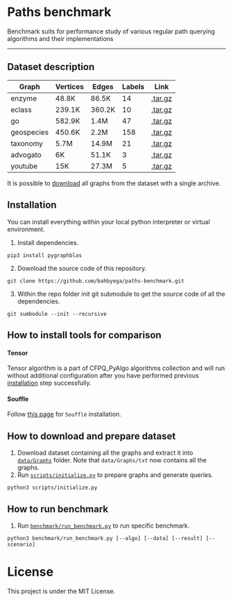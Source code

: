 # Paths benchmark

Benchmark suits for performance study of various regular path querying algorithms and their implementations

---

## Dataset description

| **Graph**  | **Vertices** | **Edges** | **Labels** | **Link**            |
|------------|--------------|-----------|-------------------|----------           |
| enzyme     | 48.8K        | 86.5K     | 14                |     [.tar.gz](https://pathsbenchmark.blob.core.windows.net/enzyme/enzyme.tar.gz)     |
| eclass     | 239.1K       | 360.2K    | 10                |     [.tar.gz](https://pathsbenchmark.blob.core.windows.net/eclass/eclass.tar.gz)     |
| go         | 582.9K       | 1.4M      | 47                |     [.tar.gz](https://pathsbenchmark.blob.core.windows.net/graph-go/go.tar.gz)     |
| geospecies | 450.6K       | 2.2M      | 158               |     [.tar.gz](https://pathsbenchmark.blob.core.windows.net/geospecies/geospecies.tar.gz)     |
| taxonomy   | 5.7M         | 14.9M     | 21                |     [.tar.gz](https://pathsbenchmark.blob.core.windows.net/taxonomy/taxonomy.tar.gz)     |
| advogato   | 6K           | 51.1K     | 3                 |     [.tar.gz](https://pathsbenchmark.blob.core.windows.net/advogato/advogato.tar.gz)     |
| youtube    | 15K          | 27.3M     | 5                 |     [.tar.gz](https://pathsbenchmark.blob.core.windows.net/youtube/youtube.tar.gz)     |

It is possible to [download](https://pathsbenchmark.blob.core.windows.net/ds-all/paths-benchmark-ds.tar.gz) all graphs from the dataset with a single archive.

## Installation
You can install everything within your local python interpreter or virtual environment.
1. Install dependencies.
```
pip3 install pygraphblas
```

2. Download the source code of this repository.
```
git clone https://github.com/bahbyega/paths-benchmark.git
```

3. Within the repo folder init git submodule to get the source code of all the dependencies. 
```
git sumbodule --init --recursive
```

## How to install tools for comparison
#### Tensor
Tensor algorithm is a part of CFPQ_PyAlgo algorithms collection and will run without additional configuration after you have performed previous [installation](#installation) step successfully.

#### Souffle
Follow [this page](https://souffle-lang.github.io/install) for `Soufflé` installation.

## How to download and prepare dataset
1. Download dataset containing all the graphs and extract it into [`data/Graphs`](./data/Graphs) folder. Note that `data/Graphs/txt` now contains all the graphs.
2. Run [`scripts/initialize.py`](./scripts/initialize.py) to prepare graphs and generate queries.
```
python3 scripts/initialize.py
```

## How to run benchmark

1. Run [`benchmark/run_benchmark.py`](./benchmark/run_benchmark.py) to run specific benchmark.
```
python3 benchmark/run_benchmark.py [--algo] [--data] [--result] [--scenario]
```

# License
This project is under the MIT License.